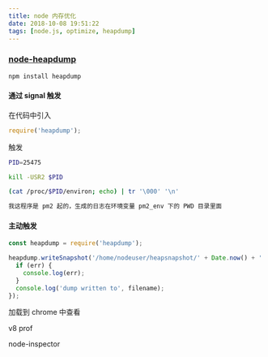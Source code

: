 ```yaml
---
title: node 内存优化
date: 2018-10-08 19:51:22
tags: [node.js, optimize, heapdump]
---
```


### [node-heapdump](https://github.com/bnoordhuis/node-heapdump)

<!--more-->

```bash
npm install heapdump
```

#### 通过 signal 触发

在代码中引入

```javascript
require('heapdump');
```

触发

```bash
PID=25475

kill -USR2 $PID

(cat /proc/$PID/environ; echo) | tr '\000' '\n'

我这程序是 pm2 起的，生成的日志在环境变量 pm2_env 下的 PWD 目录里面
```

#### 主动触发

```javascript
const heapdump = require('heapdump');

heapdump.writeSnapshot('/home/nodeuser/heapsnapshot/' + Date.now() + '.heapsnapshot', (err, filename) => {
  if (err) {
    console.log(err);
  }
  console.log('dump written to', filename);
});
```

加载到 chrome 中查看





v8 prof

node-inspector